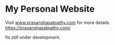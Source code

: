 # My Personal Website
Visit www.prasanshasatpathy.com for more details.
https://prasanshasatpathy.com/


Its still under development.

